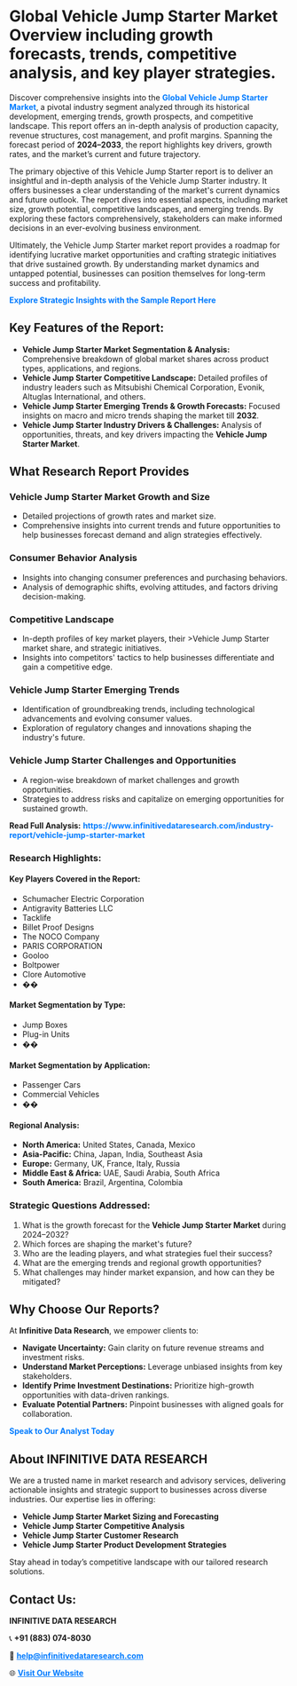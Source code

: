 <h1>Global Vehicle Jump Starter Market Overview including growth forecasts, trends, competitive analysis, and key player strategies.</h1>
<p>
Discover comprehensive insights into the 
<a href="https://www.infinitivedataresearch.com/industry-report/vehicle-jump-starter-market" rel="dofollow" style="color: #007BFF; text-decoration: none;"><strong>Global Vehicle Jump Starter Market</strong></a>, a pivotal industry segment analyzed through its historical development, emerging trends, growth prospects, and competitive landscape. This report offers an in-depth analysis of production capacity, revenue structures, cost management, and profit margins. Spanning the forecast period of <strong>2024–2033</strong>, the report highlights key drivers, growth rates, and the market’s current and future trajectory.
</p>
<p>
The primary objective of this Vehicle Jump Starter report is to deliver an insightful and in-depth analysis of the Vehicle Jump Starter industry. It offers businesses a clear understanding of the market's current dynamics and future outlook. The report dives into essential aspects, including market size, growth potential, competitive landscapes, and emerging trends. By exploring these factors comprehensively, stakeholders can make informed decisions in an ever-evolving business environment.
</p>
<p>
Ultimately, the Vehicle Jump Starter market report provides a roadmap for identifying lucrative market opportunities and crafting strategic initiatives that drive sustained growth. By understanding market dynamics and untapped potential, businesses can position themselves for long-term success and profitability.
</p>
<p>
<a href="https://www.infinitivedataresearch.com/request-sample/reportId=109246" style="color: #007BFF; text-decoration: none;"><strong>Explore Strategic Insights with the Sample Report Here</strong></a>
</p>

<h2>Key Features of the Report:</h2>
<ul>
<li><strong>Vehicle Jump Starter Market Segmentation & Analysis:</strong> Comprehensive breakdown of global market shares across product types, applications, and regions.</li>
<li><strong>Vehicle Jump Starter Competitive Landscape:</strong> Detailed profiles of industry leaders such as Mitsubishi Chemical Corporation, Evonik, Altuglas International, and others.</li>
<li><strong>Vehicle Jump Starter Emerging Trends & Growth Forecasts:</strong> Focused insights on macro and micro trends shaping the market till <strong>2032</strong>.</li>
<li><strong>Vehicle Jump Starter Industry Drivers & Challenges:</strong> Analysis of opportunities, threats, and key drivers impacting the <strong>Vehicle Jump Starter Market</strong>.</li>
</ul>

<h2>What Research Report Provides</h2>
<h3>Vehicle Jump Starter Market Growth and Size</h3>
<ul>
<li>Detailed projections of growth rates and market size.</li>
<li>Comprehensive insights into current trends and future opportunities to help businesses forecast demand and align strategies effectively.</li>
</ul>

<h3>Consumer Behavior Analysis</h3>
<ul>
<li>Insights into changing consumer preferences and purchasing behaviors.</li>
<li>Analysis of demographic shifts, evolving attitudes, and factors driving decision-making.</li>
</ul>

<h3>Competitive Landscape</h3>
<ul>
<li>In-depth profiles of key market players, their >Vehicle Jump Starter market share, and strategic initiatives.</li>
<li>Insights into competitors' tactics to help businesses differentiate and gain a competitive edge.</li>
</ul>

<h3>Vehicle Jump Starter Emerging Trends</h3>
<ul>
<li>Identification of groundbreaking trends, including technological advancements and evolving consumer values.</li>
<li>Exploration of regulatory changes and innovations shaping the industry's future.</li>
</ul>

<h3>Vehicle Jump Starter Challenges and Opportunities</h3>
<ul>
<li>A region-wise breakdown of market challenges and growth opportunities.</li>
<li>Strategies to address risks and capitalize on emerging opportunities for sustained growth.</li>
</ul>
<p><strong>Read Full Analysis:</strong> <a href="https://www.infinitivedataresearch.com/industry-report/vehicle-jump-starter-market" rel="dofollow" style="color: #007BFF; text-decoration: none;"><strong>https://www.infinitivedataresearch.com/industry-report/vehicle-jump-starter-market</strong></a></p>
<h3>Research Highlights:</h3>
<h4>Key Players Covered in the Report:</h4>
<ul><li>Schumacher Electric Corporation</li><li>Antigravity Batteries LLC</li><li>Tacklife</li><li>Billet Proof Designs</li><li>The NOCO Company</li><li>PARIS CORPORATION</li><li>Gooloo</li><li>Boltpower</li><li>Clore Automotive</li><li>��</li></ul>
<h4>Market Segmentation by Type:</h4>
<ul><li>Jump Boxes</li><li>Plug-in Units</li><li>��</li></ul>
<h4>Market Segmentation by Application:</h4>
<ul><li>Passenger Cars</li><li>Commercial Vehicles</li><li>��</li></ul>

<h4>Regional Analysis:</h4>
<ul>
<li><strong>North America:</strong> United States, Canada, Mexico</li>
<li><strong>Asia-Pacific:</strong> China, Japan, India, Southeast Asia</li>
<li><strong>Europe:</strong> Germany, UK, France, Italy, Russia</li>
<li><strong>Middle East & Africa:</strong> UAE, Saudi Arabia, South Africa</li>
<li><strong>South America:</strong> Brazil, Argentina, Colombia</li>
</ul>

<h3>Strategic Questions Addressed:</h3>
<ol>
<li>What is the growth forecast for the <strong>Vehicle Jump Starter Market</strong> during 2024–2032?</li>
<li>Which forces are shaping the market's future?</li>
<li>Who are the leading players, and what strategies fuel their success?</li>
<li>What are the emerging trends and regional growth opportunities?</li>
<li>What challenges may hinder market expansion, and how can they be mitigated?</li>
</ol>

<h2>Why Choose Our Reports?</h2>
<p>At <strong>Infinitive Data Research</strong>, we empower clients to:</p>
<ul>
<li><strong>Navigate Uncertainty:</strong> Gain clarity on future revenue streams and investment risks.</li>
<li><strong>Understand Market Perceptions:</strong> Leverage unbiased insights from key stakeholders.</li>
<li><strong>Identify Prime Investment Destinations:</strong> Prioritize high-growth opportunities with data-driven rankings.</li>
<li><strong>Evaluate Potential Partners:</strong> Pinpoint businesses with aligned goals for collaboration.</li>
</ul>
<p><a href="https://www.infinitivedataresearch.com/industry-report/vehicle-jump-starter-market" rel="dofollow" style="color: #007BFF; text-decoration: none;"><strong>Speak to Our Analyst Today</strong></a></p>

<h2>About INFINITIVE DATA RESEARCH</h2>
<p>We are a trusted name in market research and advisory services, delivering actionable insights and strategic support to businesses across diverse industries. Our expertise lies in offering:</p>
<ul>
<li><strong>Vehicle Jump Starter Market Sizing and Forecasting</strong></li>
<li><strong>Vehicle Jump Starter Competitive Analysis</strong></li>
<li><strong>Vehicle Jump Starter Customer Research</strong></li>
<li><strong>Vehicle Jump Starter Product Development Strategies</strong></li>
</ul>
<p>Stay ahead in today’s competitive landscape with our tailored research solutions.</p>

<h2>Contact Us:</h2>
<p><strong>INFINITIVE DATA RESEARCH</strong></p>
<p>📞 <strong>+91 (883) 074-8030</strong></p>
<p>📧 <strong><a href="mailto:help@infinitivedataresearch.com" style="color: #007BFF;">help@infinitivedataresearch.com</a></strong></p>
<p>🌐 <strong><a href="https://www.infinitivedataresearch.com" rel="dofollow" style="color: #007BFF;">Visit Our Website</a></strong></p>